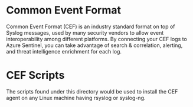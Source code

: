 # Common Event Format
Common Event Format (CEF) is an industry standard format on top of Syslog messages, used by many security vendors to allow event interoperability among different platforms. By connecting your CEF logs to Azure Sentinel, you can take advantage of search & correlation, alerting, and threat intelligence enrichment for each log.
# CEF Scripts
The scripts found under this directory would be used to install the CEF agent on any Linux machine having rsyslog or syslog-ng.
